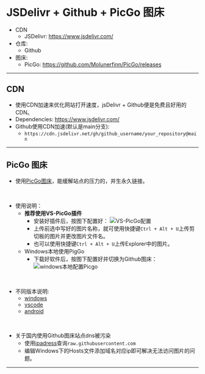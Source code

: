 # JSDelivr + Github + PicGo 图床

- CDN
  - JSDelivr: <https://www.jsdelivr.com/>
- 仓库:
  - Github
- 图床:
  - PicGo: <https://github.com/Molunerfinn/PicGo/releases>

------

## CDN

- 使用CDN加速来优化网站打开速度，jsDelivr + Github便是免费且好用的CDN。
- Dependencies: <https://www.jsdelivr.com/>
- Github使用CDN加速(默认是main分支):
  - `https://cdn.jsdelivr.net/gh/github_username/your_repository@main`

------

## PicGo 图床

- 使用[PicGo图床](https://picgo.github.io/PicGo-Doc/)，能缓解站点的压力的，并生永久链接。
<br>

- 使用说明：
  - **推荐使用VS-PicGo插件**
    - 安装好插件后，按图下配置好：
    ![VS-PicGo配置](https://cdn.jsdelivr.net/gh/shuguang2000/cdn/images/VS-PicGo配置.png)
    - 上传前选中写好的图片名称，就可使用快捷键`Ctrl + Alt + U`上传剪切板的图片并更改图片文件名。
    - 也可以使用快捷键`Ctrl + Alt + U`上传Explorer中的图片。
  - Windows本地使用PigGo
    - 下载好软件后，按图下配置好并切换为Github图床：
    ![windows本地配置Picgo](https://cdn.jsdelivr.net/gh/shuguang2000/cdn/images/20240902235032.png)
<br>

- 不同版本说明:
  - [windows](https://github.com/Molunerfinn/PicGo/releases)
  - [vscode](https://github.com/PicGo/vs-picgo)
  - [android](https://github.com/PicGo/flutter-picgo)
<br>
  
- 关于国内使用Github图床站点dns被污染
  - 使用[ipadress](https://www.ipaddress.com/)查询`raw.githubusercontent.com`
  - 编辑Windows下的Hosts文件添加域名对应ip即可解决无法访问图片的问题。

------
